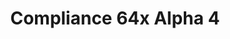 ---
layout: post
title: Compliance 64x Alpha 4
permalink: /compliance64x/A4
header-img: https://database.faithfulpack.net/images/website/posts/64x/A4.jpg

description: |
  Today in this 64x Compliance update, a lot of new things and changes have been made. One of the first things is the Nether! All the blocks have been made with care (and love). Also a lot of Overworld entities have been added, other entities are coming in future update. So take advantage of this great update, the next one is coming April 14th.

downloads:
  Java - 1.16.5 (CurseForge): https://www.curseforge.com/minecraft/texture-packs/faithful-64x/files/3249771
  Bedrock - 1.16.210 (GitHub): https://github.com/Faithful-Resource-Pack/Faithful-Bedrock-64x/releases/download/alpha-4/Compliance_64x_-_Alpha_4_-_Bedrock_Edition.mcpack
---